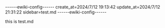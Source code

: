 ------ewiki-config------
create_at=2024/7/12 19:13:42
update_at=2024/7/12 21:31:22
sidebar=test.md
------ewiki-config------
 

 this is test.md